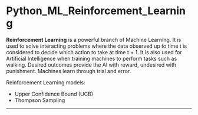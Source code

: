 # Python_ML_Reinforcement_Learning

**Reinforcement Learning** is a powerful branch of Machine Learning. It is used to solve interacting problems where the data observed up to time t is considered to decide which action to take at time t + 1. It is also used for Artificial Intelligence when training machines to perform tasks such as walking. Desired outcomes provide the AI with reward, undesired with punishment. Machines learn through trial and error.

Reinforcement Learning models:
- Upper Confidence Bound (UCB)
- Thompson Sampling

------------------------------------------------------------------------------
